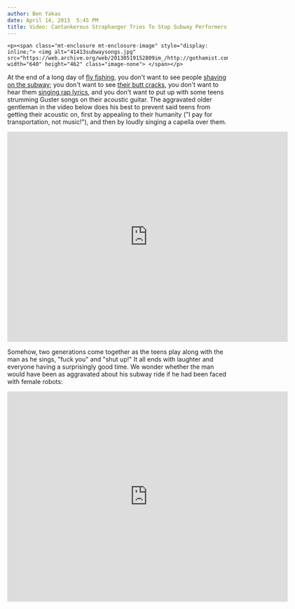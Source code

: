 ```yaml
---
author: Ben Yakas
date: April 14, 2013  5:45 PM
title: Video: Cantankerous Straphanger Tries To Stop Subway Performers: "I Pay For Transportation, Not For Music"
---
```



	
	
	
	<p><span class="mt-enclosure mt-enclosure-image" style="display: inline;"> <img alt="41413subwaysongs.jpg" src="https://web.archive.org/web/20130519152809im_/http://gothamist.com/attachments/byakas/41413subwaysongs.jpg" width="640" height="462" class="image-none"> </span></p>

<p>At the end of a long day of <a href="https://web.archive.org/web/20130519152809/http://gothamist.com/2013/04/14/video_fox_news_anchor_tucker_carlso.php">fly fishing</a>, you don&apos;t want to see people <a href="https://web.archive.org/web/20130519152809/http://gothamist.com/2013/04/12/video_man_shaves_on_the_subway_and.php">shaving on the subway</a>; you don&apos;t want to see <a href="https://web.archive.org/web/20130519152809/http://gothamist.com/2013/04/13/photo_why_you_should_care_about_sag.php">their butt cracks</a>, you don&apos;t want to hear them <a href="https://web.archive.org/web/20130519152809/http://gothamist.com/2013/04/06/video_preppy_drunk_racist_punishes.php">singing rap lyrics</a>, and you don&apos;t want to put up with some teens strumming Guster songs on their acoustic guitar. The aggravated older gentleman in the video below does his best to prevent said teens from getting their acoustic on, first by appealing to their humanity (&quot;I pay for transportation, not music!&quot;), and then by loudly singing a capella over them. </p>

<p><iframe width="640" height="480" src="https://web.archive.org/web/20130519152809if_/http://www.youtube.com/embed/dEq_J8iLLqg" frameborder="0" allowfullscreen></iframe></p>

<p>Somehow, two generations come together as the teens play along with the man as he sings, &quot;fuck you&quot; and &quot;shut up!&quot; It all ends with laughter and everyone having a surprisingly good time. We wonder whether the man would have been as aggravated about his subway ride if he had been faced with female robots:</p>

<p><iframe width="640" height="480" src="https://web.archive.org/web/20130519152809if_/http://www.youtube.com/embed/UkAcMXx1EJY" frameborder="0" allowfullscreen></iframe></p>
	
	
	
	
	
